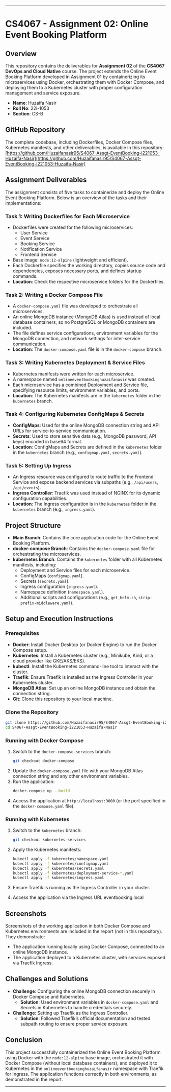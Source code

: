 
---

# CS4067 - Assignment 02: Online Event Booking Platform

## Overview

This repository contains the deliverables for **Assignment 02** of the **CS4067 DevOps and Cloud Native** course. The project extends the Online Event Booking Platform developed in Assignment 01 by containerizing its microservices using Docker, orchestrating them with Docker Compose, and deploying them to a Kubernetes cluster with proper configuration management and service exposure.

- **Name**: Huzaifa Nasir  
- **Roll No**: 22i-1053  
- **Section**: CS-B  

## GitHub Repository

The complete codebase, including Dockerfiles, Docker Compose files, Kubernetes manifests, and other deliverables, is available in this repository:  
[https://github.com/Huzaifanasir95/S4067-Assgt-EventBooking-i221053-Huzaifa-Nasir](https://github.com/Huzaifanasir95/S4067-Assgt-EventBooking-i221053-Huzaifa-Nasir)

## Assignment Deliverables

The assignment consists of five tasks to containerize and deploy the Online Event Booking Platform. Below is an overview of the tasks and their implementations:

### Task 1: Writing Dockerfiles for Each Microservice
- Dockerfiles were created for the following microservices:
  - User Service
  - Event Service
  - Booking Service
  - Notification Service
  - Frontend Service
- Base image: `node:12-alpine` (lightweight and efficient).
- Each Dockerfile specifies the working directory, copies source code and dependencies, exposes necessary ports, and defines startup commands.
- **Location**: Check the respective microservice folders for the Dockerfiles.

### Task 2: Writing a Docker Compose File
- A `docker-compose.yaml` file was developed to orchestrate all microservices.
- An online MongoDB instance (MongoDB Atlas) is used instead of local database containers, so no PostgreSQL or MongoDB containers are included.
- The file defines service configurations, environment variables for the MongoDB connection, and network settings for inter-service communication.
- **Location**: The `docker-compose.yaml` file is in the `docker-compose` branch.

### Task 3: Writing Kubernetes Deployment & Service Files
- Kubernetes manifests were written for each microservice.
- A namespace named `onlineeventbookinghuzaifanasir` was created.
- Each microservice has a combined Deployment and Service file, specifying resource limits, environment variables, and ports.
- **Location**: The Kubernetes manifests are in the `kubernetes` folder in the `kubernetes` branch.

### Task 4: Configuring Kubernetes ConfigMaps & Secrets
- **ConfigMaps**: Used for the online MongoDB connection string and API URLs for service-to-service communication.
- **Secrets**: Used to store sensitive data (e.g., MongoDB password, API keys) encoded in base64 format.
- **Location**: ConfigMaps and Secrets are defined in the `kubernetes` folder in the `kubernetes` branch (e.g., `configmap.yaml`, `secrets.yaml`).

### Task 5: Setting Up Ingress
- An Ingress resource was configured to route traffic to the Frontend Service and expose backend services via subpaths (e.g., `/api/users`, `/api/events`).
- **Ingress Controller**: Traefik was used instead of NGINX for its dynamic configuration capabilities.
- **Location**: The Ingress configuration is in the `kubernetes` folder in the `kubernetes` branch (e.g., `ingress.yaml`).

## Project Structure

- **Main Branch**: Contains the core application code for the Online Event Booking Platform.
- **docker-compose Branch**: Contains the `docker-compose.yaml` file for orchestrating the microservices.
- **kubernetes Branch**: Contains the `kubernetes` folder with all Kubernetes manifests, including:
  - Deployment and Service files for each microservice.
  - ConfigMaps (`configmap.yaml`).
  - Secrets (`secrets.yaml`).
  - Ingress configuration (`ingress.yaml`).
  - Namespace definition (`namespace.yaml`).
  - Additional scripts and configurations (e.g., `get_helm.sh`, `strip-prefix-middleware.yaml`).

## Setup and Execution Instructions

### Prerequisites
- **Docker**: Install Docker Desktop (or Docker Engine) to run the Docker Compose setup.
- **Kubernetes**: Install a Kubernetes cluster (e.g., Minikube, Kind, or a cloud provider like GKE/AKS/EKS).
- **kubectl**: Install the Kubernetes command-line tool to interact with the cluster.
- **Traefik**: Ensure Traefik is installed as the Ingress Controller in your Kubernetes cluster.
- **MongoDB Atlas**: Set up an online MongoDB instance and obtain the connection string.
- **Git**: Clone this repository to your local machine.

### Clone the Repository
```bash
git clone https://github.com/Huzaifanasir95/S4067-Assgt-EventBooking-i221053-Huzaifa-Nasir.git
cd S4067-Assgt-EventBooking-i221053-Huzaifa-Nasir
```

### Running with Docker Compose
1. Switch to the `docker-compose-services` branch:
   ```bash
   git checkout docker-compose
   ```
2. Update the `docker-compose.yaml` file with your MongoDB Atlas connection string and any other environment variables.
3. Run the application:
   ```bash
   docker-compose up --build
   ```
4. Access the application at `http://localhost:3000` (or the port specified in the `docker-compose.yaml` file).

### Running with Kubernetes
1. Switch to the `kubernetes` branch:
   ```bash
   git checkout kubernetes-services
   ```

2. Apply the Kubernetes manifests:
   ```bash
   kubectl apply -f kubernetes/namespace.yaml
   kubectl apply -f kubernetes/configmap.yaml
   kubectl apply -f kubernetes/secrets.yaml
   kubectl apply -f kubernetes/deployment-service-*.yaml
   kubectl apply -f kubernetes/ingress.yaml
   ```
3. Ensure Traefik is running as the Ingress Controller in your cluster.
4. Access the application via the Ingress URL eventbooking.local

## Screenshots
Screenshots of the working application in both Docker Compose and Kubernetes environments are included in the report (not in this repository). They demonstrate:
- The application running locally using Docker Compose, connected to an online MongoDB instance.
- The application deployed to a Kubernetes cluster, with services exposed via Traefik Ingress.

## Challenges and Solutions
- **Challenge**: Configuring the online MongoDB connection securely in Docker Compose and Kubernetes.
  - **Solution**: Used environment variables in `docker-compose.yaml` and Secrets in Kubernetes to handle credentials securely.
- **Challenge**: Setting up Traefik as the Ingress Controller.
  - **Solution**: Followed Traefik’s official documentation and tested subpath routing to ensure proper service exposure.

## Conclusion
This project successfully containerized the Online Event Booking Platform using Docker with the `node:12-alpine` base image, orchestrated it with Docker Compose (without local database containers), and deployed it to Kubernetes in the `onlineeventbookinghuzaifanasir` namespace with Traefik for Ingress. The application functions correctly in both environments, as demonstrated in the report.

---

